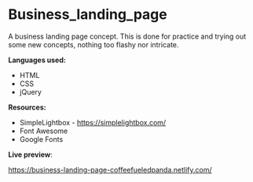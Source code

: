 # Business_landing_page

A business landing page concept. This is done for practice and trying out some new concepts, nothing too flashy nor intricate.

**Languages used:**

* HTML
* CSS
* jQuery



**Resources:**

* SimpleLightbox - https://simplelightbox.com/
* Font Awesome
* Google Fonts



**Live preview**:

https://business-landing-page-coffeefueledpanda.netlify.com/

